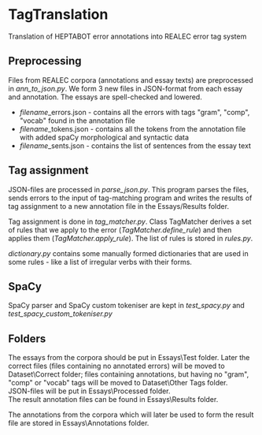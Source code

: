 # TagTranslation
Translation of HEPTABOT error annotations into REALEC error tag system  
  
## Preprocessing  
  
Files from REALEC corpora (annotations and essay texts) are preprocessed in *ann_to_json.py*. We form 3 new files in JSON-format from each essay and annotation. The essays are spell-checked and lowered.  
* *filename*_errors.json - contains all the errors with tags "gram", "comp", "vocab" found in the annotation file  
* *filename*_tokens.json - contains all the tokens from the annotation file with added spaCy morphological and syntactic data  
* *filename*_sents.json - contains the list of sentences from the essay text  
  
## Tag assignment  
  
JSON-files are processed in *parse_json.py*. This program parses the files, sends errors to the input of tag-matching program and writes the results of tag assignment to a new annotation file in the Essays/Results folder.  
  
Tag assignment is done in *tag_matcher.py*. Class TagMatcher derives a set of rules that we apply to the error (*TagMatcher.define_rule*) and then applies them (*TagMatcher.apply_rule*). 
The list of rules is stored in *rules.py*.  
  
*dictionary.py* contains some manually formed dictionaries that are used in some rules - like a list of irregular verbs with their forms.  
  
## SpaCy  
SpaCy parser and SpaCy custom tokeniser are kept in *test_spacy.py*  and *test_spacy_custom_tokeniser.py*  
  
## Folders
The essays from the corpora should be put in Essays\Test folder. Later the correct files (files containing no annotated errors) will be moved to Dataset\Correct folder; files containing annotations, but having no "gram", "comp" or "vocab" tags will be moved to Dataset\Other Tags folder.  
JSON-files will be put in Essays\Processed folder.  
The result annotation files can be found in Essays\Results folder.  
  
The annotations from the corpora which will later be used to form the result file are stored in Essays\Annotations folder.
